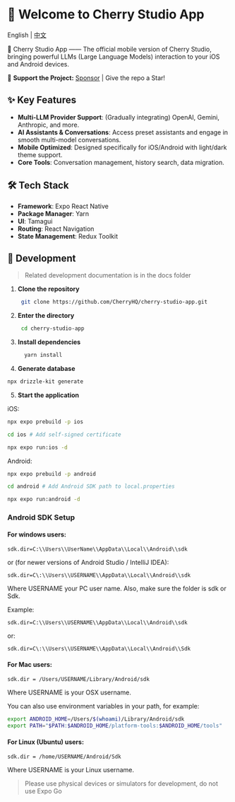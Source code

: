 # 🍒 Welcome to Cherry Studio App

English | [中文](./README-zh.md)

🍒 Cherry Studio App —— The official mobile version of Cherry Studio, bringing powerful LLMs (Large Language Models) interaction to your iOS and Android devices.

🌟 **Support the Project:** [Sponsor](https://github.com/CherryHQ/cherry-studio/blob/main/docs/sponsor.md) | Give the repo a Star!

## ✨ Key Features

- **Multi-LLM Provider Support**: (Gradually integrating) OpenAI, Gemini, Anthropic, and more.
- **AI Assistants & Conversations**: Access preset assistants and engage in smooth multi-model conversations.
- **Mobile Optimized**: Designed specifically for iOS/Android with light/dark theme support.
- **Core Tools**: Conversation management, history search, data migration.

## 🛠️ Tech Stack

- **Framework**: Expo React Native
- **Package Manager**: Yarn
- **UI**: Tamagui
- **Routing**: React Navigation
- **State Management**: Redux Toolkit

## 🚀 Development

> Related development documentation is in the docs folder

1. **Clone the repository**

   ```bash
    git clone https://github.com/CherryHQ/cherry-studio-app.git
   ```

2. **Enter the directory**

   ```bash
    cd cherry-studio-app
   ```

3. **Install dependencies**

   ```bash
     yarn install
   ```

4. **Generate database**

```bash
npx drizzle-kit generate
```

5. **Start the application**

iOS:

```bash
npx expo prebuild -p ios

cd ios # Add self-signed certificate

npx expo run:ios -d
```

Android:

```bash
npx expo prebuild -p android

cd android # Add Android SDK path to local.properties

npx expo run:android -d
```

### Android SDK Setup

#### For windows users:

```
sdk.dir=C:\\Users\\UserName\\AppData\\Local\\Android\\sdk
```

or (for newer versions of Android Studio / IntelliJ IDEA):

```
sdk.dir=C\:\\Users\\USERNAME\\AppData\\Local\\Android\\sdk
```

Where USERNAME your PC user name. Also, make sure the folder is sdk or Sdk.

Example:

```
sdk.dir=C:\\Users\\USERNAME\\AppData\\Local\\Android\\sdk
```

or:

```
sdk.dir=C\:\\Users\\USERNAME\\AppData\\Local\\Android\\Sdk
```

#### For Mac users:

```
sdk.dir = /Users/USERNAME/Library/Android/sdk
```

Where USERNAME is your OSX username.

You can also use environment variables in your path, for example:

```bash
export ANDROID_HOME=/Users/$(whoami)/Library/Android/sdk
export PATH="$PATH:$ANDROID_HOME/platform-tools:$ANDROID_HOME/tools"
```

#### For Linux (Ubuntu) users:

```
sdk.dir = /home/USERNAME/Android/Sdk
```

Where USERNAME is your Linux username.

> Please use physical devices or simulators for development, do not use Expo Go
